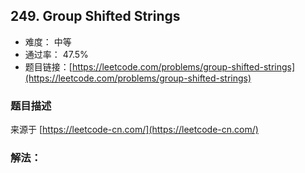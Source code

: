 ## 249. Group Shifted Strings

- 难度： 中等
- 通过率： 47.5%
- 题目链接：[https://leetcode.com/problems/group-shifted-strings](https://leetcode.com/problems/group-shifted-strings)


### 题目描述

来源于 [https://leetcode-cn.com/](https://leetcode-cn.com/)



### 解法：